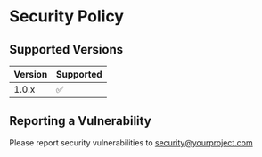 # Security Policy

## Supported Versions
| Version | Supported          |
| ------- | ------------------ |
| 1.0.x   | :white_check_mark: |

## Reporting a Vulnerability
Please report security vulnerabilities to security@yourproject.com
